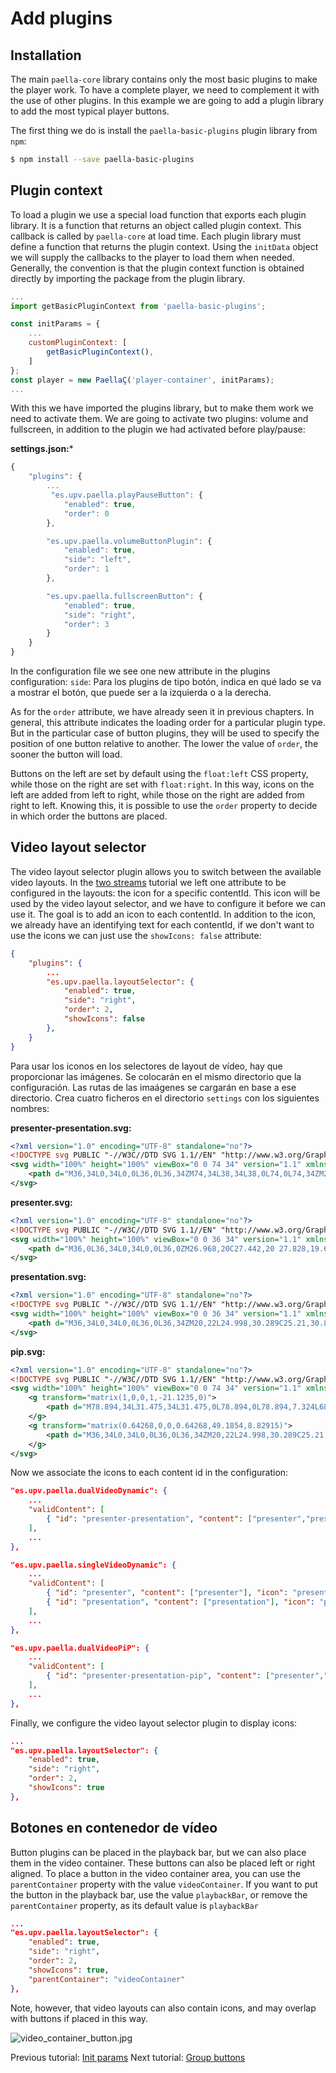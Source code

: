 # Add plugins

## Installation

The main `paella-core` library contains only the most basic plugins to make the player work. To have a complete player, we need to complement it with the use of other plugins. In this example we are going to add a plugin library to add the most typical player buttons.

The first thing we do is install the `paella-basic-plugins` plugin library from `npm`:

```sh
$ npm install --save paella-basic-plugins
```

## Plugin context

To load a plugin we use a special load function that exports each plugin library. It is a function that returns an object called plugin context. This callback is called by `paella-core` at load time. Each plugin library must define a function that returns the plugin context. Using the `initData` object we will supply the callbacks to the player to load them when needed. Generally, the convention is that the plugin context function is obtained directly by importing the package from the plugin library.

```js
...
import getBasicPluginContext from 'paella-basic-plugins';

const initParams = {
    ...
    customPluginContext: [
        getBasicPluginContext(),
    ]
};
const player = new PaellaÇ('player-container', initParams);
...
```

With this we have imported the plugins library, but to make them work we need to activate them. We are going to activate two plugins: volume and fullscreen, in addition to the plugin we had activated before play/pause:

**settings.json:***

```js
{
    "plugins": {
        ...
         "es.upv.paella.playPauseButton": {
            "enabled": true,
            "order": 0
        },

        "es.upv.paella.volumeButtonPlugin": {
            "enabled": true,
            "side": "left",
            "order": 1
        },

        "es.upv.paella.fullscreenButton": {
            "enabled": true,
            "side": "right",
            "order": 3
        }
    }
}
```

In the configuration file we see one new attribute in the plugins configuration: `side`: Para los plugins de tipo botón, indica en qué lado se va a mostrar el botón, que puede ser a la izquierda o a la derecha.

As for the `order` attribute, we have already seen it in previous chapters. In general, this attribute indicates the loading order for a particular plugin type. But in the particular case of button plugins, they will be used to specify the position of one button relative to another. The lower the value of `order`, the sooner the button will load. 

Buttons on the left are set by default using the `float:left` CSS property, while those on the right are set with `float:right`. In this way, icons on the left are added from left to right, while those on the right are added from right to left. Knowing this, it is possible to use the `order` property to decide in which order the buttons are placed.

## Video layout selector

The video layout selector plugin allows you to switch between the available video layouts. In the [two streams](two_streams.md) tutorial we left one attribute to be configured in the layouts: the icon for a specific contentId. This icon will be used by the video layout selector, and we have to configure it before we can use it. The goal is to add an icon to each contentId. In addition to the icon, we already have an identifying text for each contentId, if we don't want to use the icons we can just use the `showIcons: false` attribute:

```json
{
    "plugins": {
        ...
        "es.upv.paella.layoutSelector": {
            "enabled": true,
            "side": "right",
            "order": 2,
            "showIcons": false
        },
    }
}
```

Para usar los iconos en los selectores de layout de vídeo, hay que proporcionar las imágenes. Se colocarán en el mismo directorio que la configuración. Las rutas de las imaágenes se cargarán en base a ese directorio. Crea cuatro ficheros en el directorio `settings` con los siguientes nombres:

**presenter-presentation.svg:**

```xml
<?xml version="1.0" encoding="UTF-8" standalone="no"?>
<!DOCTYPE svg PUBLIC "-//W3C//DTD SVG 1.1//EN" "http://www.w3.org/Graphics/SVG/1.1/DTD/svg11.dtd">
<svg width="100%" height="100%" viewBox="0 0 74 34" version="1.1" xmlns="http://www.w3.org/2000/svg" xmlns:xlink="http://www.w3.org/1999/xlink" xml:space="preserve" xmlns:serif="http://www.serif.com/" style="fill-rule:evenodd;clip-rule:evenodd;stroke-linejoin:round;stroke-miterlimit:1.41421;">
    <path d="M36,34L0,34L0,0L36,0L36,34ZM74,34L38,34L38,0L74,0L74,34ZM20,22L24.998,30.289C25.21,30.807 25.325,31.582 24.923,31.74C24.361,31.961 23.869,31.935 23.639,31.566L18.598,23.508L13.441,31.566C12.869,32.144 12.275,32.057 12.039,31.861C11.805,31.667 11.623,31.16 12.081,30.289L17,22L5,22L5,5L3,5L3,3L33,3L33,5L31,5L31,22L20,22ZM64.968,17L47.032,17C46.557,17 46.172,17.385 46.172,17.86L46.172,19.14C46.172,19.615 46.557,20 47.032,20L52,20L52,31L60,31L60,20L64.968,20C65.442,20 65.828,19.615 65.828,19.14L65.828,17.86C65.828,17.385 65.443,17 64.968,17ZM7,5L29,5L29,20L7,20L7,5ZM15.459,10.085L9.145,17.338L8.52,16.818L15.435,8.876L19.923,13.35L26.11,7.301L26.69,7.869L19.921,14.484L15.459,10.085ZM62.991,16C62.99,15.984 62.552,11.315 61.936,10.039C61.319,8.762 58.25,8.717 58.25,8.717C58.25,8.717 57.543,12.025 57.354,12.654C57.164,13.284 57.125,13.43 57.125,13.43C57.125,13.43 56.646,10.234 56.562,9.91C56.5,9.666 56.088,9.65 56,9.65C55.912,9.65 55.5,9.678 55.437,9.921C55.354,10.246 55.01,13.359 55.01,13.359C55.01,13.359 54.905,13.284 54.716,12.654C54.526,12.025 53.75,8.717 53.75,8.717C53.75,8.717 50.681,8.762 50.064,10.039C49.447,11.317 49.009,16 49.009,16L62.991,16ZM57.125,8.717C57.186,8.978 56.358,9.54 56.358,9.54L55.696,9.524C55.696,9.524 54.814,8.978 54.875,8.717C54.931,8.477 55.686,8.503 56,8.5C56.316,8.503 57.069,8.477 57.125,8.717ZM56,1.133C57.711,1.133 59.1,2.638 59.1,4.491C59.1,6.344 57.711,7.848 56,7.848C54.289,7.848 52.9,6.344 52.9,4.491C52.9,2.638 54.289,1.133 56,1.133Z"/>
</svg>
```

**presenter.svg:**

```xml
<?xml version="1.0" encoding="UTF-8" standalone="no"?>
<!DOCTYPE svg PUBLIC "-//W3C//DTD SVG 1.1//EN" "http://www.w3.org/Graphics/SVG/1.1/DTD/svg11.dtd">
<svg width="100%" height="100%" viewBox="0 0 36 34" version="1.1" xmlns="http://www.w3.org/2000/svg" xmlns:xlink="http://www.w3.org/1999/xlink" xml:space="preserve" xmlns:serif="http://www.serif.com/" style="fill-rule:evenodd;clip-rule:evenodd;stroke-linejoin:round;stroke-miterlimit:1.41421;">
    <path d="M36,0L36,34L0,34L0,0L36,0ZM26.968,20C27.442,20 27.828,19.615 27.828,19.14L27.828,17.86C27.828,17.385 27.442,17 26.968,17L9.032,17C8.558,17 8.172,17.385 8.172,17.86L8.172,19.14C8.172,19.615 8.558,20 9.032,20L14,20L14,31L22,31L22,20L26.968,20ZM24.991,16C24.99,15.984 24.552,11.315 23.936,10.039C23.319,8.762 20.25,8.717 20.25,8.717C20.25,8.717 19.543,12.025 19.354,12.654C19.164,13.284 19.125,13.43 19.125,13.43C19.125,13.43 18.646,10.234 18.562,9.91C18.5,9.666 18.088,9.65 18,9.65C17.912,9.65 17.5,9.678 17.437,9.921C17.354,10.246 17.01,13.359 17.01,13.359C17.01,13.359 16.905,13.284 16.716,12.654C16.526,12.025 15.75,8.717 15.75,8.717C15.75,8.717 12.681,8.762 12.064,10.039C11.447,11.317 11.009,16 11.009,16L24.991,16ZM19.125,8.717C19.186,8.978 18.358,9.54 18.358,9.54L17.696,9.524C17.696,9.524 16.814,8.978 16.875,8.717C16.931,8.477 17.686,8.503 18,8.5C18.316,8.503 19.069,8.477 19.125,8.717ZM18,1.133C19.711,1.133 21.1,2.638 21.1,4.491C21.1,6.344 19.711,7.848 18,7.848C16.289,7.848 14.9,6.344 14.9,4.491C14.9,2.638 16.289,1.133 18,1.133Z"/>
</svg>
```

**presentation.svg:**

```xml
<?xml version="1.0" encoding="UTF-8" standalone="no"?>
<!DOCTYPE svg PUBLIC "-//W3C//DTD SVG 1.1//EN" "http://www.w3.org/Graphics/SVG/1.1/DTD/svg11.dtd">
<svg width="100%" height="100%" viewBox="0 0 36 34" version="1.1" xmlns="http://www.w3.org/2000/svg" xmlns:xlink="http://www.w3.org/1999/xlink" xml:space="preserve" xmlns:serif="http://www.serif.com/" style="fill-rule:evenodd;clip-rule:evenodd;stroke-linejoin:round;stroke-miterlimit:1.41421;">
    <path d="M36,34L0,34L0,0L36,0L36,34ZM20,22L24.998,30.289C25.21,30.807 25.325,31.582 24.923,31.74C24.361,31.961 23.869,31.935 23.639,31.566L18.598,23.508L13.441,31.566C12.869,32.144 12.275,32.057 12.039,31.861C11.805,31.667 11.623,31.16 12.081,30.289L17,22L5,22L5,5L3,5L3,3L33,3L33,5L31,5L31,22L20,22ZM7,5L29,5L29,20L7,20L7,5ZM15.459,10.085L9.145,17.338L8.52,16.818L15.435,8.876L19.923,13.35L26.11,7.301L26.69,7.869L19.921,14.484L15.459,10.085Z"/>
</svg>

```

**pip.svg:**

```xml
<?xml version="1.0" encoding="UTF-8" standalone="no"?>
<!DOCTYPE svg PUBLIC "-//W3C//DTD SVG 1.1//EN" "http://www.w3.org/Graphics/SVG/1.1/DTD/svg11.dtd">
<svg width="100%" height="100%" viewBox="0 0 74 34" version="1.1" xmlns="http://www.w3.org/2000/svg" xmlns:xlink="http://www.w3.org/1999/xlink" xml:space="preserve" xmlns:serif="http://www.serif.com/" style="fill-rule:evenodd;clip-rule:evenodd;stroke-linejoin:round;stroke-miterlimit:2;">
    <g transform="matrix(1,0,0,1,-21.1235,0)">
        <path d="M78.894,34L31.475,34L31.475,0L78.894,0L78.894,7.324L68.428,7.324L68.428,32.323L78.894,32.323L78.894,34ZM64.968,17L47.032,17C46.557,17 46.172,17.385 46.172,17.86L46.172,19.14C46.172,19.615 46.557,20 47.032,20L52,20L52,31L60,31L60,20L64.968,20C65.442,20 65.828,19.615 65.828,19.14L65.828,17.86C65.828,17.385 65.443,17 64.968,17ZM62.991,16C62.99,15.984 62.552,11.315 61.936,10.039C61.319,8.762 58.25,8.717 58.25,8.717C58.25,8.717 57.543,12.025 57.354,12.654C57.164,13.284 57.125,13.43 57.125,13.43C57.125,13.43 56.646,10.234 56.562,9.91C56.5,9.666 56.088,9.65 56,9.65C55.912,9.65 55.5,9.678 55.437,9.921C55.354,10.246 55.01,13.359 55.01,13.359C55.01,13.359 54.905,13.284 54.716,12.654C54.526,12.025 53.75,8.717 53.75,8.717C53.75,8.717 50.681,8.762 50.064,10.039C49.447,11.317 49.009,16 49.009,16L62.991,16ZM57.125,8.717C57.186,8.978 56.358,9.54 56.358,9.54L55.696,9.524C55.696,9.524 54.814,8.978 54.875,8.717C54.931,8.477 55.686,8.503 56,8.5C56.316,8.503 57.069,8.477 57.125,8.717ZM56,1.133C57.711,1.133 59.1,2.638 59.1,4.491C59.1,6.344 57.711,7.848 56,7.848C54.289,7.848 52.9,6.344 52.9,4.491C52.9,2.638 54.289,1.133 56,1.133Z"/>
    </g>
    <g transform="matrix(0.64268,0,0,0.64268,49.1854,8.82915)">
        <path d="M36,34L0,34L0,0L36,0L36,34ZM20,22L24.998,30.289C25.21,30.807 25.325,31.582 24.923,31.74C24.361,31.961 23.869,31.935 23.639,31.566L18.598,23.508L13.441,31.566C12.869,32.144 12.275,32.057 12.039,31.861C11.805,31.667 11.623,31.16 12.081,30.289L17,22L5,22L5,5L3,5L3,3L33,3L33,5L31,5L31,22L20,22ZM7,5L29,5L29,20L7,20L7,5ZM15.459,10.085L9.145,17.338L8.52,16.818L15.435,8.876L19.923,13.35L26.11,7.301L26.69,7.869L19.921,14.484L15.459,10.085Z"/>
    </g>
</svg>
```

Now we associate the icons to each content id in the configuration:

```json
"es.upv.paella.dualVideoDynamic": {
    ...
    "validContent": [
        { "id": "presenter-presentation", "content": ["presenter","presentation"], "icon": "presenter-presentation.svg", "title": "Presenter and presentation" }
    ],
    ...
},

"es.upv.paella.singleVideoDynamic": {
    ...
    "validContent": [
        { "id": "presenter", "content": ["presenter"], "icon": "presenter.svg", "title": "Presenter" },
        { "id": "presentation", "content": ["presentation"], "icon": "presentation.svg", "title": "Presentation" }
    ],
    ...
},

"es.upv.paella.dualVideoPiP": {
    ...
    "validContent": [
        { "id": "presenter-presentation-pip", "content": ["presenter","presentation"], "icon": "pip.svg", "title": "PiP mode" }
    ],
    ...
},
```

Finally, we configure the video layout selector plugin to display icons:

```json
...
"es.upv.paella.layoutSelector": {
    "enabled": true,
    "side": "right",
    "order": 2,
    "showIcons": true
},
```

## Botones en contenedor de vídeo

Button plugins can be placed in the playback bar, but we can also place them in the video container. These buttons can also be placed left or right aligned. To place a button in the video container area, you can use the `parentContainer` property with the value `videoContainer`. If you want to put the button in the playback bar, use the value `playbackBar`, or remove the `parentContainer` property, as its default value is `playbackBar`

```json
...
"es.upv.paella.layoutSelector": {
    "enabled": true,
    "side": "right",
    "order": 2,
    "showIcons": true,
    "parentContainer": "videoContainer"
},
```

Note, however, that video layouts can also contain icons, and may overlap with buttons if placed in this way.

![video_container_button.jpg](video_container_button.jpg)


Previous tutorial: [Init params](init_params.md)
Next tutorial: [Group buttons](group_buttons.md)
